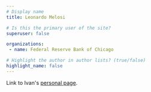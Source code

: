 ```yaml
---
# Display name
title: Leonardo Melosi

# Is this the primary user of the site?
superuser: false

organizations:
 - name: Federal Reserve Bank of Chicago

# Highlight the author in author lists? (true/false)
highlight_name: false
---
```

Link to Ivan's <a href="https://sites.google.com/site/lemelosi/" target="_blank" rel="noopener noreferrer"> personal page</a>.
